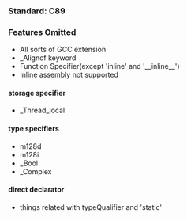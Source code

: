 ### Standard: C89
### Features Omitted
- All sorts of GCC extension
- _Alignof keyword
- Function Specifier(except 'inline' and '\_\_inline\_\_')
- Inline assembly not supported
#### storage specifier
- _Thread_local
#### type specifiers
- m128d
- m128i
- _Bool
- _Complex
#### direct declarator
- things related with typeQualifier and 'static'
